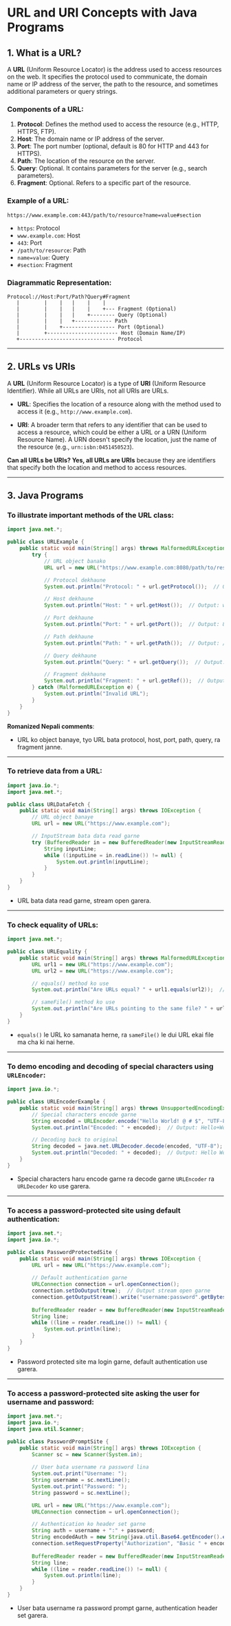 
# URL and URI Concepts with Java Programs

## 1. What is a URL?

A **URL** (Uniform Resource Locator) is the address used to access resources on the web. It specifies the protocol used to communicate, the domain name or IP address of the server, the path to the resource, and sometimes additional parameters or query strings.

### Components of a URL:

1. **Protocol**: Defines the method used to access the resource (e.g., HTTP, HTTPS, FTP).
2. **Host**: The domain name or IP address of the server.
3. **Port**: The port number (optional, default is 80 for HTTP and 443 for HTTPS).
4. **Path**: The location of the resource on the server.
5. **Query**: Optional. It contains parameters for the server (e.g., search parameters).
6. **Fragment**: Optional. Refers to a specific part of the resource.

### Example of a URL:
```
https://www.example.com:443/path/to/resource?name=value#section
```

- `https`: Protocol
- `www.example.com`: Host
- `443`: Port
- `/path/to/resource`: Path
- `name=value`: Query
- `#section`: Fragment

### Diagrammatic Representation:

```
Protocol://Host:Port/Path?Query#Fragment
   |        |    |   |    |    |
   |        |    |   |    |    +--- Fragment (Optional)
   |        |    |   |    +-------- Query (Optional)
   |        |    |   +------------ Path
   |        |    +----------------- Port (Optional)
   |        +----------------------- Host (Domain Name/IP)
   +------------------------------- Protocol
```

---

## 2. URLs vs URIs

A **URL** (Uniform Resource Locator) is a type of **URI** (Uniform Resource Identifier). While all URLs are URIs, not all URIs are URLs.

- **URL**: Specifies the location of a resource along with the method used to access it (e.g., `http://www.example.com`).
  
- **URI**: A broader term that refers to any identifier that can be used to access a resource, which could be either a URL or a URN (Uniform Resource Name). A URN doesn't specify the location, just the name of the resource (e.g., `urn:isbn:0451450523`).

**Can all URLs be URIs? Yes, all URLs are URIs** because they are identifiers that specify both the location and method to access resources.

---

## 3. Java Programs

### To illustrate important methods of the URL class:

```java
import java.net.*;

public class URLExample {
    public static void main(String[] args) throws MalformedURLException {
        try {
            // URL object banako
            URL url = new URL("https://www.example.com:8080/path/to/resource?name=value#section");

            // Protocol dekhaune
            System.out.println("Protocol: " + url.getProtocol());  // Output: https

            // Host dekhaune
            System.out.println("Host: " + url.getHost());  // Output: www.example.com

            // Port dekhaune
            System.out.println("Port: " + url.getPort());  // Output: 8080

            // Path dekhaune
            System.out.println("Path: " + url.getPath());  // Output: /path/to/resource

            // Query dekhaune
            System.out.println("Query: " + url.getQuery());  // Output: name=value

            // Fragment dekhaune
            System.out.println("Fragment: " + url.getRef());  // Output: section
        } catch (MalformedURLException e) {
            System.out.println("Invalid URL");
        }
    }
}
```

**Romanized Nepali comments**:
- URL ko object banaye, tyo URL bata protocol, host, port, path, query, ra fragment janne.

---

### To retrieve data from a URL:

```java
import java.io.*;
import java.net.*;

public class URLDataFetch {
    public static void main(String[] args) throws IOException {
        // URL object banaye
        URL url = new URL("https://www.example.com");

        // InputStream bata data read garne
        try (BufferedReader in = new BufferedReader(new InputStreamReader(url.openStream()))) {
            String inputLine;
            while ((inputLine = in.readLine()) != null) {
                System.out.println(inputLine);
            }
        }
    }
}
```

- URL bata data read garne, stream open garera.

---

### To check equality of URLs:

```java
import java.net.*;

public class URLEquality {
    public static void main(String[] args) throws MalformedURLException {
        URL url1 = new URL("https://www.example.com");
        URL url2 = new URL("https://www.example.com");

        // equals() method ko use
        System.out.println("Are URLs equal? " + url1.equals(url2));  // Output: true

        // sameFile() method ko use
        System.out.println("Are URLs pointing to the same file? " + url1.sameFile(url2));  // Output: true
    }
}
```

- `equals()` le URL ko samanata herne, ra `sameFile()` le dui URL ekai file ma cha ki nai herne.

---

### To demo encoding and decoding of special characters using `URLEncoder`:

```java
import java.io.*;

public class URLEncoderExample {
    public static void main(String[] args) throws UnsupportedEncodingException {
        // Special characters encode garne
        String encoded = URLEncoder.encode("Hello World! @ # $", "UTF-8");
        System.out.println("Encoded: " + encoded);  // Output: Hello+World%21+%40+%23+%24

        // Decoding back to original
        String decoded = java.net.URLDecoder.decode(encoded, "UTF-8");
        System.out.println("Decoded: " + decoded);  // Output: Hello World! @ # $
    }
}
```

- Special characters haru encode garne ra decode garne `URLEncoder` ra `URLDecoder` ko use garera.

---

### To access a password-protected site using default authentication:

```java
import java.net.*;
import java.io.*;

public class PasswordProtectedSite {
    public static void main(String[] args) throws IOException {
        URL url = new URL("https://www.example.com");
        
        // Default authentication garne
        URLConnection connection = url.openConnection();
        connection.setDoOutput(true);  // Output stream open garne
        connection.getOutputStream().write("username:password".getBytes());
        
        BufferedReader reader = new BufferedReader(new InputStreamReader(connection.getInputStream()));
        String line;
        while ((line = reader.readLine()) != null) {
            System.out.println(line);
        }
    }
}
```

- Password protected site ma login garne, default authentication use garera.

---

### To access a password-protected site asking the user for username and password:

```java
import java.net.*;
import java.io.*;
import java.util.Scanner;

public class PasswordPromptSite {
    public static void main(String[] args) throws IOException {
        Scanner sc = new Scanner(System.in);
        
        // User bata username ra password lina
        System.out.print("Username: ");
        String username = sc.nextLine();
        System.out.print("Password: ");
        String password = sc.nextLine();

        URL url = new URL("https://www.example.com");
        URLConnection connection = url.openConnection();

        // Authentication ko header set garne
        String auth = username + ":" + password;
        String encodedAuth = new String(java.util.Base64.getEncoder().encode(auth.getBytes()));
        connection.setRequestProperty("Authorization", "Basic " + encodedAuth);
        
        BufferedReader reader = new BufferedReader(new InputStreamReader(connection.getInputStream()));
        String line;
        while ((line = reader.readLine()) != null) {
            System.out.println(line);
        }
    }
}
```

- User bata username ra password prompt garne, authentication header set garera.
